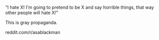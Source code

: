 "I hate X! I'm going to pretend to be X and say horrible things, that way other people will hate X!"

This is gray propaganda.

reddit.com/r/asablackman
